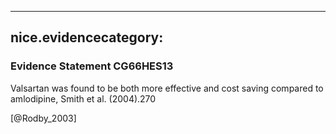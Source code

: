 
---
nice.evidencecategory: 
---

### Evidence Statement CG66HES13
Valsartan was found to be both more effective and cost saving compared to amlodipine, Smith
et al. (2004).270

[@Rodby_2003]

